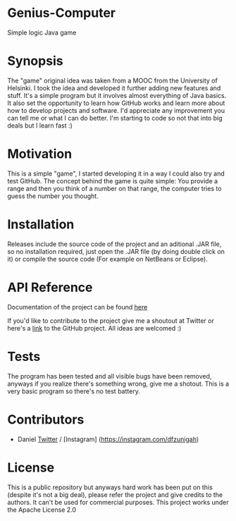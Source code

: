 # Genius-Computer
Simple logic Java game

# Synopsis

The "game" original idea was taken from a MOOC from the University of Helsinki. I took the idea and developed it further adding new features and stuff. It's a simple program but it involves almost everything of Java basics. It also set the opportunity to learn how GitHub works and learn more about how to develop projects and software. I'd appreciate any improvement you can tell me or what I can do better. I'm starting to code so not that into big deals but I learn fast :)

# Motivation

This is a simple "game", I started developing it in a way I could also try and test GitHub. The concept behind the game is quite simple: You provide a range and then you think of a number on that range, the computer tries to guess the number you thought.

# Installation

Releases include the source code of the project and an aditional .JAR file, so no installation required, just open the .JAR file (by doing double click on it) or compile the source code (For example on NetBeans or Eclipse). 

# API Reference

Documentation of the project can be found [here](https://github.com/dfzunigah/Genius-Computer/)

If you'd like to contribute to the project give me a shoutout at Twitter or here's a [link](https://github.com/dfzunigah/Genius-Computer) to the GitHub project. All ideas are welcomed :)

# Tests

The program has been tested and all visible bugs have been removed, anyways if you realize there's something wrong, give me a shotout. This is a very basic program so there's no test battery.

# Contributors

 - Daniel [Twitter](https://twitter.com/dfzunigah) / [Instagram] (https://instagram.com/dfzunigah)

# License

This is a public repository but anyways hard work has been put on this (despite it's not a big deal), please refer the project and give credits to the authors. It can't be used for commercial purposes. This project works under the Apache License 2.0
